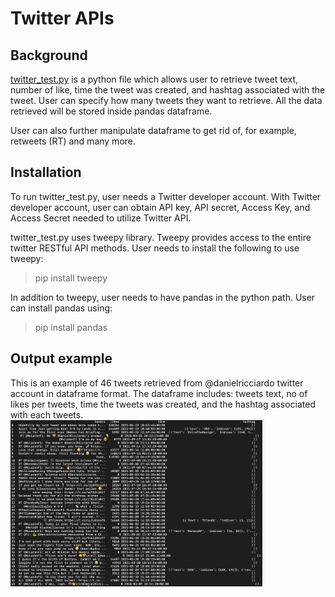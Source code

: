 # Twitter APIs

## Background
[twitter_test.py](https://github.com/primnp/EC601_HW2/blob/main/TwitterAPI/twitter_test.py) is a python file which allows user to retrieve tweet text, number of like, time the tweet was created, and hashtag associated with the tweet. User can specify how many tweets they want to retrieve. All the data retrieved will be stored inside pandas dataframe.

User can also further manipulate dataframe to get rid of, for example, retweets (RT) and many more.

## Installation
To run twitter_test.py, user needs a Twitter developer account. With Twitter developer account, user can obtain API key, API secret, Access Key, and Access Secret needed to utilize Twitter API.

twitter_test.py uses tweepy library. Tweepy provides access to the entire twitter RESTful API methods.
User needs to install the following to use tweepy:
> pip install tweepy

In addition to tweepy, user needs to have pandas in the python path. User can install pandas using:
> pip install pandas

## Output example
This is an example of 46 tweets retrieved from @danielricciardo twitter account in dataframe format. The dataframe includes: tweets text, no of likes per tweets, time the tweets was created, and the hashtag associated with each tweets.
<img src="./twitter_ex.png" width="80%" />
